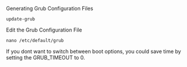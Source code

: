 

Generating Grub Configuration Files

    update-grub


Edit the Grub Configuration File

    nano /etc/default/grub


If you dont want to switch between boot options, 
you could save time by setting the GRUB_TIMEOUT to 0.